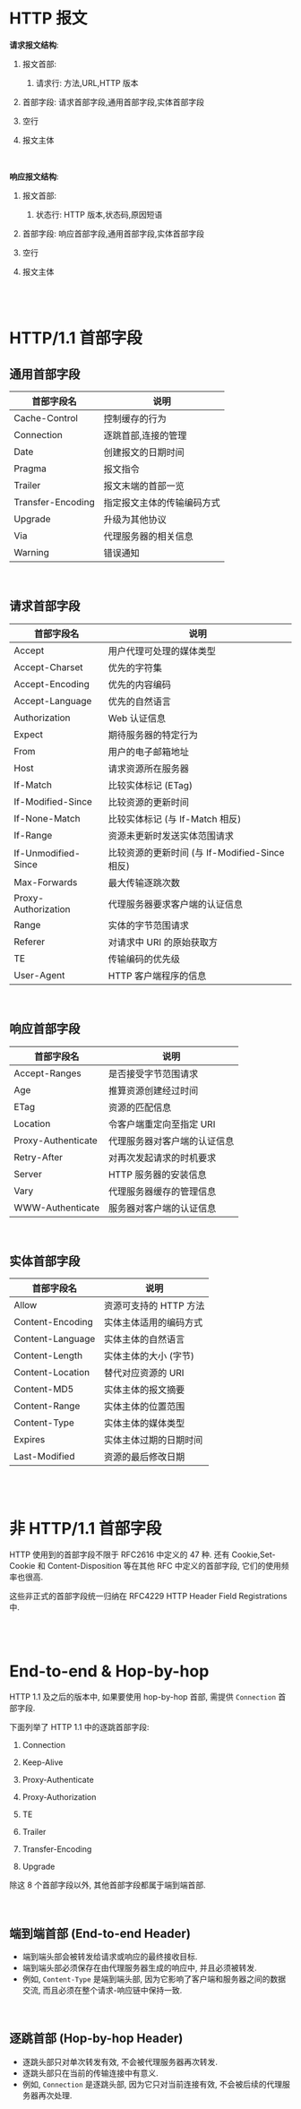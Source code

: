 # HTTP 报文

**请求报文结构**:

1.  报文首部:

    1.  请求行: 方法,URL,HTTP 版本

2.  首部字段: 请求首部字段,通用首部字段,实体首部字段
3.  空行
4.  报文主体

<br>

**响应报文结构**:

1.  报文首部:

    1.  状态行: HTTP 版本,状态码,原因短语

2.  首部字段: 响应首部字段,通用首部字段,实体首部字段
3.  空行
4.  报文主体

<br><br>

# HTTP/1.1 首部字段

## 通用首部字段

| 首部字段名        | 说明                       |
| ----------------- | -------------------------- |
| Cache-Control     | 控制缓存的行为             |
| Connection        | 逐跳首部,连接的管理        |
| Date              | 创建报文的日期时间         |
| Pragma            | 报文指令                   |
| Trailer           | 报文末端的首部一览         |
| Transfer-Encoding | 指定报文主体的传输编码方式 |
| Upgrade           | 升级为其他协议             |
| Via               | 代理服务器的相关信息       |
| Warning           | 错误通知                   |

<br>

## 请求首部字段

| 首部字段名          | 说明                                           |
| ------------------- | ---------------------------------------------- |
| Accept              | 用户代理可处理的媒体类型                       |
| Accept-Charset      | 优先的字符集                                   |
| Accept-Encoding     | 优先的内容编码                                 |
| Accept-Language     | 优先的自然语言                                 |
| Authorization       | Web 认证信息                                   |
| Expect              | 期待服务器的特定行为                           |
| From                | 用户的电子邮箱地址                             |
| Host                | 请求资源所在服务器                             |
| If-Match            | 比较实体标记 (ETag)                            |
| If-Modified-Since   | 比较资源的更新时间                             |
| If-None-Match       | 比较实体标记 (与 If-Match 相反)                |
| If-Range            | 资源未更新时发送实体范围请求                   |
| If-Unmodified-Since | 比较资源的更新时间 (与 If-Modified-Since 相反) |
| Max-Forwards        | 最大传输逐跳次数                               |
| Proxy-Authorization | 代理服务器要求客户端的认证信息                 |
| Range               | 实体的字节范围请求                             |
| Referer             | 对请求中 URI 的原始获取方                      |
| TE                  | 传输编码的优先级                               |
| User-Agent          | HTTP 客户端程序的信息                          |

<br>

## 响应首部字段

| 首部字段名         | 说明                         |
| ------------------ | ---------------------------- |
| Accept-Ranges      | 是否接受字节范围请求         |
| Age                | 推算资源创建经过时间         |
| ETag               | 资源的匹配信息               |
| Location           | 令客户端重定向至指定 URI     |
| Proxy-Authenticate | 代理服务器对客户端的认证信息 |
| Retry-After        | 对再次发起请求的时机要求     |
| Server             | HTTP 服务器的安装信息        |
| Vary               | 代理服务器缓存的管理信息     |
| WWW-Authenticate   | 服务器对客户端的认证信息     |

<br>

## 实体首部字段

| 首部字段名       | 说明                   |
| ---------------- | ---------------------- |
| Allow            | 资源可支持的 HTTP 方法 |
| Content-Encoding | 实体主体适用的编码方式 |
| Content-Language | 实体主体的自然语言     |
| Content-Length   | 实体主体的大小 (字节)  |
| Content-Location | 替代对应资源的 URI     |
| Content-MD5      | 实体主体的报文摘要     |
| Content-Range    | 实体主体的位置范围     |
| Content-Type     | 实体主体的媒体类型     |
| Expires          | 实体主体过期的日期时间 |
| Last-Modified    | 资源的最后修改日期     |

<br><br>

# 非 HTTP/1.1 首部字段

HTTP 使用到的首部字段不限于 RFC2616 中定义的 47 种. 还有 Cookie,Set-Cookie 和 Content-Disposition 等在其他 RFC 中定义的首部字段, 它们的使用频率也很高.

这些非正式的首部字段统一归纳在 RFC4229 HTTP Header Field Registrations 中.

<br><br>

# End-to-end & Hop-by-hop

HTTP 1.1 及之后的版本中, 如果要使用 hop-by-hop 首部, 需提供 `Connection` 首部字段.

下面列举了 HTTP 1.1 中的逐跳首部字段:

1.  Connection

2.  Keep-Alive

3.  Proxy-Authenticate

4.  Proxy-Authorization

5.  TE

6.  Trailer

7.  Transfer-Encoding

8.  Upgrade

除这 8 个首部字段以外, 其他首部字段都属于端到端首部.

<br>

## 端到端首部 (End-to-end Header)

-   端到端头部会被转发给请求或响应的最终接收目标.
-   端到端头部必须保存在由代理服务器生成的响应中, 并且必须被转发.
-   例如, `Content-Type` 是端到端头部, 因为它影响了客户端和服务器之间的数据交流, 而且必须在整个请求-响应链中保持一致.

<br>

## 逐跳首部 (Hop-by-hop Header)

-   逐跳头部只对单次转发有效, 不会被代理服务器再次转发.
-   逐跳头部只在当前的传输连接中有意义.
-   例如, `Connection` 是逐跳头部, 因为它只对当前连接有效, 不会被后续的代理服务器再次处理.

<br>
